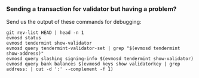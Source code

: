 ### Sending a transaction for validator but having a problem?

Send us the output of these commands for debugging:

```
git rev-list HEAD | head -n 1
evmosd status
evmosd tendermint show-validator
evmosd query tendermint-validator-set | grep "$(evmosd tendermint show-address)"
evmosd query slashing signing-info $(evmosd tendermint show-validator)
evmosd query bank balances $(evmosd keys show validatorkey | grep address: | cut -d ':' --complement -f 1)
```
